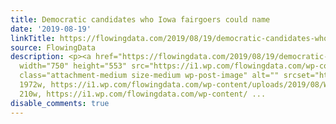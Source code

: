 ```yaml
---
title: Democratic candidates who Iowa fairgoers could name
date: '2019-08-19'
linkTitle: https://flowingdata.com/2019/08/19/democratic-candidates-who-iowa-fairgoers-could-name/
source: FlowingData
description: <p><a href="https://flowingdata.com/2019/08/19/democratic-candidates-who-iowa-fairgoers-could-name/"><img
  width="750" height="553" src="https://i1.wp.com/flowingdata.com/wp-content/uploads/2019/08/Who-knows-the-candidates.png?fit=750%2C553&amp;ssl=1"
  class="attachment-medium size-medium wp-post-image" alt="" srcset="https://i1.wp.com/flowingdata.com/wp-content/uploads/2019/08/Who-knows-the-candidates.png?w=1972&amp;ssl=1
  1972w, https://i1.wp.com/flowingdata.com/wp-content/uploads/2019/08/Who-knows-the-candidates.png?resize=210%2C155&amp;ssl=1
  210w, https://i1.wp.com/flowingdata.com/wp-content/ ...
disable_comments: true
---
```

<p><a href="https://flowingdata.com/2019/08/19/democratic-candidates-who-iowa-fairgoers-could-name/"><img width="750" height="553" src="https://i1.wp.com/flowingdata.com/wp-content/uploads/2019/08/Who-knows-the-candidates.png?fit=750%2C553&amp;ssl=1" class="attachment-medium size-medium wp-post-image" alt="" srcset="https://i1.wp.com/flowingdata.com/wp-content/uploads/2019/08/Who-knows-the-candidates.png?w=1972&amp;ssl=1 1972w, https://i1.wp.com/flowingdata.com/wp-content/uploads/2019/08/Who-knows-the-candidates.png?resize=210%2C155&amp;ssl=1 210w, https://i1.wp.com/flowingdata.com/wp-content/ ...